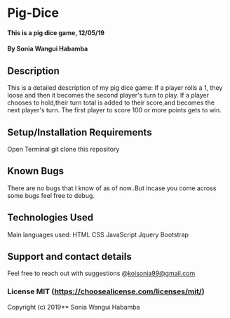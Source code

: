 # Pig-Dice
#### This is a pig dice game, 12/05/19
#### By Sonia Wangui Habamba
## Description
This is a detailed description of my pig dice game:
If a player rolls a 1, they loose and then it becomes the second player's turn to play.
If a player chooses to hold,their turn total is added to their score,and becomes the next player's turn.
The first player to score 100 or more points gets to win.   

## Setup/Installation Requirements
Open Terminal
git clone this repository

## Known Bugs
There are no bugs that I know of as of now..But incase you come across some bugs feel free to debug.
## Technologies Used
Main languages used:
HTML
CSS
JavaScript
Jquery
Bootstrap
## Support and contact details
Feel free to reach out with suggestions 
@koisonia99@gmail.com
### License MIT (https://choosealicense.com/licenses/mit/)

Copyright (c) 2019** Sonia Wangui Habamba